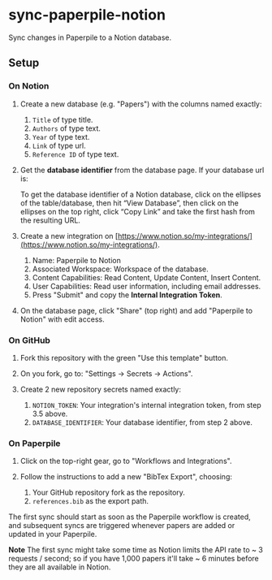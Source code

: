 # sync-paperpile-notion

Sync changes in Paperpile to a Notion database.

## Setup

### On Notion

1. Create a new database (e.g. "Papers") with the columns named exactly:

    1. `Title` of type title.
    2. `Authors` of type text.
    3. `Year` of type text.
    4. `Link` of type url.
    5. `Reference ID` of type text.

2. Get the **database identifier** from the database page. If your database url is:

    To get the database identifier of a Notion database, click on the ellipses of the table/database, then hit “View Database”, then click on the ellipses on the top right, click “Copy Link” and take the first hash from the resulting URL.

4. Create a new integration on [https://www.notion.so/my-integrations/](https://www.notion.so/my-integrations/).

    1. Name: Paperpile to Notion
    2. Associated Workspace: Workspace of the database.
    3. Content Capabilities: Read Content, Update Content, Insert Content.
    4. User Capabilities: Read user information, including email addresses.
    5. Press "Submit" and copy the **Internal Integration Token**.

5. On the database page, click "Share" (top right) and add "Paperpile to Notion" with edit access.

### On GitHub

1. Fork this repository with the green "Use this template" button.
2. On you fork, go to: "Settings -> Secrets -> Actions".
3. Create 2 new repository secrets named exactly:
    
    1. `NOTION_TOKEN`: Your integration's internal integration token, from step 3.5 above.
    2. `DATABASE_IDENTIFIER`: Your database identifier, from step 2 above.


### On Paperpile

1. Click on the top-right gear, go to "Workflows and Integrations".
2. Follow the instructions to add a new "BibTex Export", choosing:

    1. Your GitHub repository fork as the repository.
    2. `references.bib` as the export path.

The first sync should start as soon as the Paperpile workflow is created, and subsequent syncs are triggered whenever papers are added or updated in your Paperpile.

**Note**
The first sync might take some time as Notion limits the API rate to ~ 3 requests / second; so if you have 1,000 papers it'll take ~ 6 minutes before they are all available in Notion.
